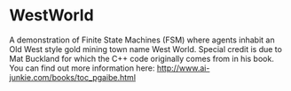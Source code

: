 WestWorld
=========

A demonstration of Finite State Machines (FSM) where agents inhabit an Old West style gold mining town name West World.  Special credit is due to Mat Buckland for which the C++ code originally comes from in his book.  You can find out more information here: http://www.ai-junkie.com/books/toc_pgaibe.html
